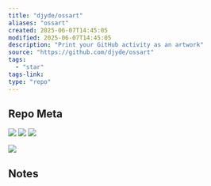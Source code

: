 ```yaml
---
title: "djyde/ossart"
aliases: "ossart"
created: 2025-06-07T14:45:05
modified: 2025-06-07T14:45:05
description: "Print your GitHub activity as an artwork"
source: "https://github.com/djyde/ossart"
tags:
  - "star"
tags-link:
type: "repo"
---
```

## Repo Meta

![](https://img.shields.io/github/stars/djyde/ossart?style=for-the-badge&label=stars) ![](https://img.shields.io/github/repo-size/djyde/ossart?style=for-the-badge&label=size) ![](https://img.shields.io/github/created-at/djyde/ossart?style=for-the-badge&label=since)

[![](https://github-readme-stats.vercel.app/api/pin/?username=djyde&repo=ossart&bg_color=00000000)](https://github.com/djyde/ossart)

## Notes

